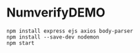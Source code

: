 # NumverifyDEMO


    npm install express ejs axios body-parser
    npm install --save-dev nodemon
    npm start


